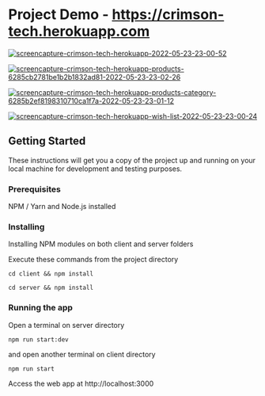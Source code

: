 # Project Demo - https://crimson-tech.herokuapp.com



<a href="https://ibb.co/bRtJBxD"><img src="https://i.ibb.co/84kc5Jt/screencapture-crimson-tech-herokuapp-2022-05-23-23-00-52.png" alt="screencapture-crimson-tech-herokuapp-2022-05-23-23-00-52" border="0"></a>

<a href="https://ibb.co/DzGrrVG"><img src="https://i.ibb.co/RYhjjvh/screencapture-crimson-tech-herokuapp-products-6285cb2781be1b2b1832ad81-2022-05-23-23-02-26.png" alt="screencapture-crimson-tech-herokuapp-products-6285cb2781be1b2b1832ad81-2022-05-23-23-02-26" border="0"></a>

<a href="https://ibb.co/BKZCfvT"><img src="https://i.ibb.co/rf6wQq5/screencapture-crimson-tech-herokuapp-products-category-6285b2ef8198310710ca1f7a-2022-05-23-23-01-12.png" alt="screencapture-crimson-tech-herokuapp-products-category-6285b2ef8198310710ca1f7a-2022-05-23-23-01-12" border="0"></a>


<a href="https://ibb.co/L0vftSp"><img src="https://i.ibb.co/3TkHN1h/screencapture-crimson-tech-herokuapp-wish-list-2022-05-23-23-00-24.png" alt="screencapture-crimson-tech-herokuapp-wish-list-2022-05-23-23-00-24" border="0"></a>

## Getting Started

These instructions will get you a copy of the project up and running on your local machine for development and testing purposes.

### Prerequisites

NPM / Yarn and Node.js installed

### Installing

Installing NPM modules on both client and server folders

Execute these commands from the project directory

```
cd client && npm install
```

```
cd server && npm install
```

### Running the app

Open a terminal on server directory

```
npm run start:dev
```

and open another terminal on client directory
```
npm run start
```

Access the web app at http://localhost:3000
